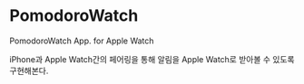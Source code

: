 # PomodoroWatch
PomodoroWatch App. for Apple Watch

iPhone과 Apple Watch간의 페어링을 통해 알림을 Apple Watch로 받아볼 수 있도록 구현해본다.
